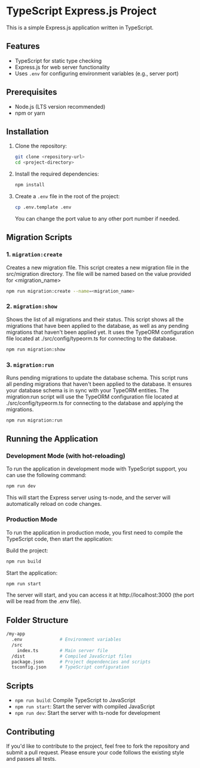 # TypeScript Express.js Project

This is a simple Express.js application written in TypeScript.



## Features
- TypeScript for static type checking
- Express.js for web server functionality
- Uses `.env` for configuring environment variables (e.g., server port)



## Prerequisites
- Node.js (LTS version recommended)
- npm or yarn



## Installation

1. Clone the repository:
    ```bash
    git clone <repository-url>
    cd <project-directory>
    ```

2. Install the required dependencies:
    ```bash
    npm install
    ```

3. Create a `.env` file in the root of the project:
    ```bash
    cp .env.template .env
    ```
    You can change the port value to any other port number if needed.



## Migration Scripts

### 1. `migration:create`
Creates a new migration file. This script creates a new migration file in the src/migration directory. The file will be named based on the value provided for <migration_name>
```bash
npm run migration:create --name=<migration_name>
```

### 2. `migration:show`
Shows the list of all migrations and their status. This script shows all the migrations that have been applied to the database, as well as any pending migrations that haven't been applied yet.
It uses the TypeORM configuration file located at ./src/config/typeorm.ts for connecting to the database.
```bash
npm run migration:show
```

### 3. `migration:run`
Runs pending migrations to update the database schema. This script runs all pending migrations that haven't been applied to the database. It ensures your database schema is in sync with your TypeORM entities.
The migration:run script will use the TypeORM configuration file located at ./src/config/typeorm.ts for connecting to the database and applying the migrations.
```bash
npm run migration:run
```



## Running the Application

### Development Mode (with hot-reloading)
To run the application in development mode with TypeScript support, you can use the following command:
```bash
npm run dev
```
This will start the Express server using ts-node, and the server will automatically reload on code changes.

### Production Mode
To run the application in production mode, you first need to compile the TypeScript code, then start the application:

Build the project:
```bash
npm run build
```

Start the application:
```bash
npm run start
```
The server will start, and you can access it at http://localhost:3000 (the port will be read from the .env file).


## Folder Structure

```bash
/my-app
  .env              # Environment variables
  /src
    index.ts        # Main server file
  /dist             # Compiled JavaScript files
  package.json      # Project dependencies and scripts
  tsconfig.json     # TypeScript configuration
```


## Scripts
- `npm run build`: Compile TypeScript to JavaScript
- `npm run start`: Start the server with compiled JavaScript
- `npm run dev`: Start the server with ts-node for development


## Contributing
If you'd like to contribute to the project, feel free to fork the repository and submit a pull request. Please ensure your code follows the existing style and passes all tests.

